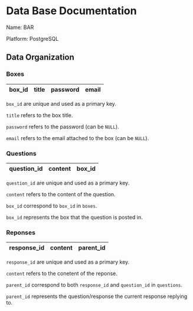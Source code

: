 
# Data Base Documentation

Name: BAR

Platform: PostgreSQL

## Data Organization

### Boxes

| box_id | title | password | email |
|--------|-------|----------|-------|
`box_id` are unique and used as a primary key.

`title` refers to the box title.

`password` refers to the password (can be `NULL`).

`email` refers to the email attached to the box (can be `NULL`).

### Questions

| question_id | content | box_id | 
|-------------|---------|--------|

`question_id` are unique and used as a primary key.

`content` refers to the content of the question.

`box_id` correspond to `box_id` in `boxes`.

`box_id` represents the box that the question is posted in.

### Reponses

| response_id | content | parent_id |
|-------------|---------|-----------|

`response_id` are unique and used as a primary key.

`content` refers to the conetent of the reponse.

`parent_id` correspond to both `response_id` and `question_id` in `questions`.

`parent_id` represents the question/response the current response replying to.